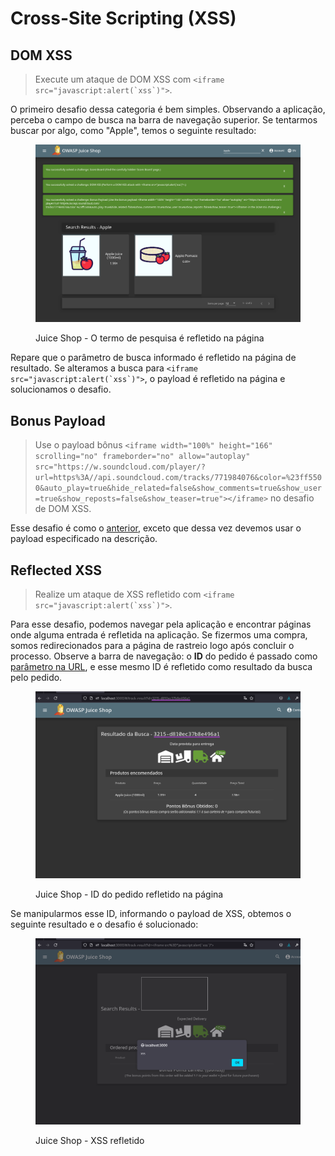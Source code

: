 # Cross-Site Scripting (XSS)

## DOM XSS

> Execute um ataque de DOM XSS com ``<iframe src="javascript:alert(`xss`)">``.

O primeiro desafio dessa categoria é bem simples. Observando a aplicação, perceba o campo de busca na barra de navegação superior. Se tentarmos buscar por algo, como "Apple", temos o seguinte resultado:

<figure><img src="../../.gitbook/assets/ctfjuice_shopxssdom_xss_search.png" alt=""><figcaption><p>Juice Shop - O termo de pesquisa é refletido na página</p></figcaption></figure>

Repare que o parâmetro de busca informado é refletido na página de resultado. Se alteramos a busca para ``<iframe src="javascript:alert(`xss`)">``, o payload é refletido na página e solucionamos o desafio.

## Bonus Payload

> Use o payload bônus `<iframe width="100%" height="166" scrolling="no" frameborder="no" allow="autoplay" src="https://w.soundcloud.com/player/?url=https%3A//api.soundcloud.com/tracks/771984076&color=%23ff5500&auto_play=true&hide_related=false&show_comments=true&show_user=true&show_reposts=false&show_teaser=true"></iframe>` no desafio de DOM XSS.

Esse desafio é como o [anterior](xss.md#dom-xss), exceto que dessa vez devemos usar o payload especificado na descrição.

## Reflected XSS

> Realize um ataque de XSS refletido com ``<iframe src="javascript:alert(`xss`)">``.

Para esse desafio, podemos navegar pela aplicação e encontrar páginas onde alguma entrada é refletida na aplicação. Se fizermos uma compra, somos redirecionados para a página de rastreio logo após concluir o processo. Observe a barra de navegação: o **ID** do pedido é passado como [parâmetro na URL](https://www.hostinger.com.br/tutoriais/url#Parametros), e esse mesmo ID é refletido como resultado da busca pelo pedido.

<figure><img src="../../.gitbook/assets/ctfjuice_shopxssreflected_parameter.png" alt=""><figcaption><p>Juice Shop - ID do pedido refletido na página</p></figcaption></figure>

Se manipularmos esse ID, informando o payload de XSS, obtemos o seguinte resultado e o desafio é solucionado:

<figure><img src="../../.gitbook/assets/ctfjuice_shopxssreflected_xss.png" alt=""><figcaption><p>Juice Shop - XSS refletido</p></figcaption></figure>
